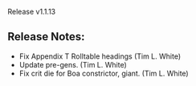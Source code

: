 Release v1.1.13

## Release Notes:
* Fix Appendix T Rolltable headings (Tim L. White)
* Update pre-gens. (Tim L. White)
* Fix crit die for Boa constrictor, giant. (Tim L. White)
